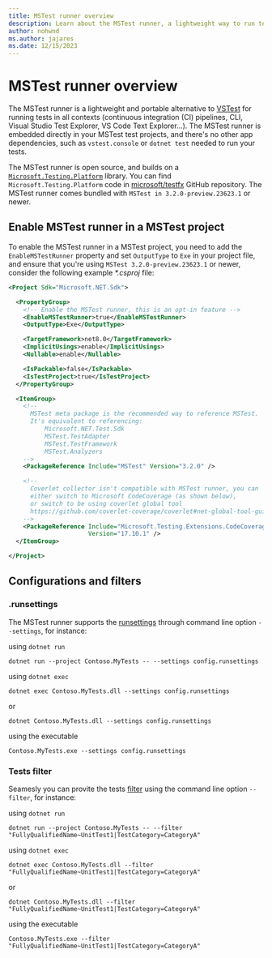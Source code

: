 ```yaml
---
title: MSTest runner overview
description: Learn about the MSTest runner, a lightweight way to run tests without depending on the .NET SDK.
author: nohwnd
ms.author: jajares
ms.date: 12/15/2023
---
```


# MSTest runner overview

The MSTest runner is a lightweight and portable alternative to [VSTest](https://github.com/microsoft/vstest) for running tests in all contexts (continuous integration (CI) pipelines, CLI, Visual Studio Test Explorer, VS Code Text Explorer...). The MSTest runner is embedded directly in your MSTest test projects, and there's no other app dependencies, such as `vstest.console` or `dotnet test` needed to run your tests.

The MSTest runner is open source, and builds on a [`Microsoft.Testing.Platform`](./unit-testing-platform-intro.md) library. You can find `Microsoft.Testing.Platform` code in [microsoft/testfx](https://github.com/microsoft/testfx/tree/main/src/Platform/Microsoft.Testing.Platform) GitHub repository. The MSTest runner comes bundled with `MSTest in 3.2.0-preview.23623.1` or newer.

## Enable MSTest runner in a MSTest project

To enable the MSTest runner in a MSTest project, you need to add the `EnableMSTestRunner` property and set `OutputType` to `Exe` in your project file, and ensure that you're using `MSTest 3.2.0-preview.23623.1` or newer, consider the following example _*.csproj_ file:

```xml
<Project Sdk="Microsoft.NET.Sdk">

  <PropertyGroup>
    <!-- Enable the MSTest runner, this is an opt-in feature -->
    <EnableMSTestRunner>true</EnableMSTestRunner>
    <OutputType>Exe</OutputType>

    <TargetFramework>net8.0</TargetFramework>
    <ImplicitUsings>enable</ImplicitUsings>
    <Nullable>enable</Nullable>

    <IsPackable>false</IsPackable>
    <IsTestProject>true</IsTestProject>
  </PropertyGroup>

  <ItemGroup>
    <!-- 
      MSTest meta package is the recommended way to reference MSTest.
      It's equivalent to referencing:
          Microsoft.NET.Test.Sdk
          MSTest.TestAdapter
          MSTest.TestFramework
          MSTest.Analyzers
    -->    
    <PackageReference Include="MSTest" Version="3.2.0" />

    <!-- 
      Coverlet collector isn't compatible with MSTest runner, you can 
      either switch to Microsoft CodeCoverage (as shown below),
      or switch to be using coverlet global tool
      https://github.com/coverlet-coverage/coverlet#net-global-tool-guide-suffers-from-possible-known-issue
    --> 
    <PackageReference Include="Microsoft.Testing.Extensions.CodeCoverage" 
                      Version="17.10.1" />
  </ItemGroup>

</Project>
```

## Configurations and filters

### .runsettings

The MSTest runner supports the [runsettings](unit-testing-platform-runsettings.md) through command line option `--settings`, for instance:

using `dotnet run`

```dotnetcli
dotnet run --project Contoso.MyTests -- --settings config.runsettings
```

using `dotnet exec`

```dotnetcli
dotnet exec Contoso.MyTests.dll --settings config.runsettings
```

or

```dotnetcli
dotnet Contoso.MyTests.dll --settings config.runsettings
```

using the executable

```dotnetcli
Contoso.MyTests.exe --settings config.runsettings
```

### Tests filter

Seamesly you can provite the tests [filter](selective-unit-tests.md?pivots=mstest#mstest-examples) using the command line option `--filter`, for instance:

using `dotnet run`

```dotnetcli
dotnet run --project Contoso.MyTests -- --filter "FullyQualifiedName~UnitTest1|TestCategory=CategoryA"
```

using `dotnet exec`

```dotnetcli
dotnet exec Contoso.MyTests.dll --filter "FullyQualifiedName~UnitTest1|TestCategory=CategoryA"
```

or

```dotnetcli
dotnet Contoso.MyTests.dll --filter "FullyQualifiedName~UnitTest1|TestCategory=CategoryA"
```

using the executable

```dotnetcli
Contoso.MyTests.exe --filter "FullyQualifiedName~UnitTest1|TestCategory=CategoryA"
```
